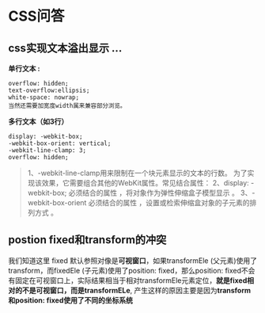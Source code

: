 # CSS问答

## css实现文本溢出显示 ...

**单行文本 :**
```
overflow: hidden;
text-overflow:ellipsis;
white-space: nowrap;
当然还需要加宽度width属来兼容部分浏览。
```
**多行文本（如3行）**

```
display: -webkit-box;
-webkit-box-orient: vertical;
-webkit-line-clamp: 3;
overflow: hidden;
```
>1、-webkit-line-clamp用来限制在一个块元素显示的文本的行数。 为了实现该效果，它需要组合其他的WebKit属性。常见结合属性：
2、display: -webkit-box; 必须结合的属性 ，将对象作为弹性伸缩盒子模型显示 。
3、-webkit-box-orient 必须结合的属性 ，设置或检索伸缩盒对象的子元素的排列方式 。

## postion fixed和transform的冲突

我们知道这里 fixed 默认参照对像是**可视窗口**，如果transformEle (父元素)使用了transform，而fixedEle (子元素)使用了position: fixed，那么position: fixed不会有固定在可视窗口上，实际结果相当于相对transformEle元素定位，**就是fixed相对的不是可视窗口，而是transformELe**, 产生这样的原因主要是因为**transform和position: fixed使用了不同的坐标系统**

